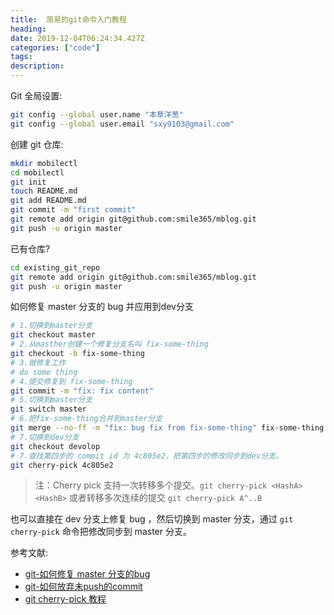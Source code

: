```yaml
---
title:  简易的git命令入门教程
heading:
date: 2019-12-04T06:24:34.427Z
categories: ["code"]
tags: 
description: 
---
```


Git 全局设置:

```bash
git config --global user.name "本草洋葱"
git config --global user.email "sxy9103@gmail.com"
```

创建 git 仓库:
```bash
mkdir mobilectl
cd mobilectl
git init
touch README.md
git add README.md
git commit -m "first commit"
git remote add origin git@github.com:smile365/mblog.git
git push -u origin master
```

已有仓库?
```bash
cd existing_git_repo
git remote add origin git@github.com:smile365/mblog.git
git push -u origin master
```

如何修复 master 分支的 bug 并应用到dev分支
```bash
# 1.切换到master分支
git checkout master
# 2.从masther创建一个修复分支名叫 fix-some-thing
git checkout -b fix-some-thing
# 3.做修复工作
# do some thing
# 4.提交修复到 fix-some-thing
git commit -m "fix: fix content"
# 5.切换到master分支
git switch master
# 6.把fix-some-thing合并到master分支
git merge --no-ff -m "fix: bug fix from fix-some-thing" fix-some-thing
# 7.切换到dev分支
git checkout devolop
# 7.查找第四步的 commit id 为 4c805e2，把第四步的修改同步到dev分支。
git cherry-pick 4c805e2
```

>注：Cherry pick 支持一次转移多个提交。`git cherry-pick <HashA> <HashB>`
或者转移多次连续的提交 `git cherry-pick A^..B `

也可以直接在 dev 分支上修复 bug ，然后切换到 master 分支，通过 `git cherry-pick` 命令把修改同步到 master 分支。


参考文献: 
- [git-如何修复 master 分支的bug](https://www.liaoxuefeng.com/wiki/896043488029600/900388704535136)
- [git-如何放弃未push的commit](https://www.liaoxuefeng.com/wiki/896043488029600/897013573512192)
- [git cherry-pick 教程](https://www.ruanyifeng.com/blog/2020/04/git-cherry-pick.html)

